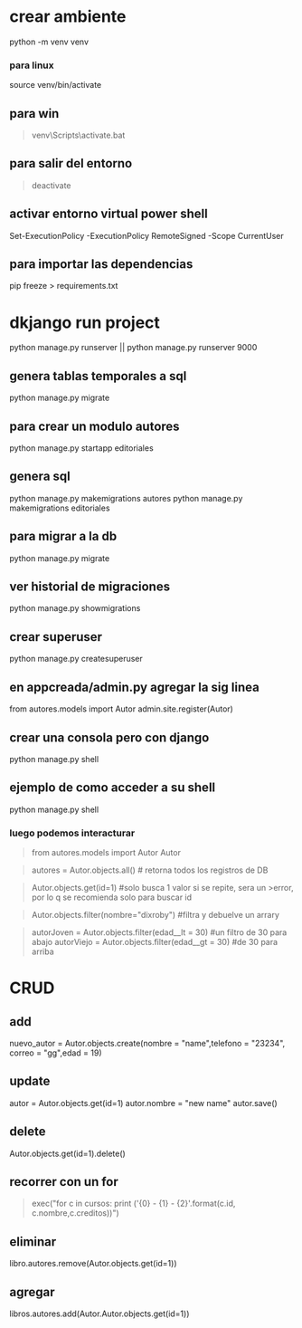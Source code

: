# crear ambiente
python -m venv venv

### para linux
source venv/bin/activate

## para win 
> venv\Scripts\activate.bat

## para salir del entorno
> deactivate

## activar entorno virtual power shell
Set-ExecutionPolicy -ExecutionPolicy RemoteSigned -Scope CurrentUser


## para importar las dependencias
pip freeze > requirements.txt

# dkjango run project
python manage.py runserver  || python manage.py runserver 9000

## genera tablas temporales a sql
python manage.py migrate

## para crear un modulo autores
python manage.py startapp editoriales

## genera sql
python manage.py makemigrations autores
python manage.py makemigrations editoriales


## para migrar a la db
python manage.py migrate

## ver historial de migraciones
python manage.py showmigrations

## crear superuser
python manage.py createsuperuser

## en appcreada/admin.py agregar la sig linea
from autores.models import Autor
admin.site.register(Autor)

## crear una consola pero con django
python manage.py shell

## ejemplo de como acceder a su shell
python manage.py shell

### luego podemos interacturar
> from autores.models import Autor
> Autor

> autores = Autor.objects.all() # retorna todos los registros de DB

> Autor.objects.get(id=1) #solo busca 1 valor si se repite, sera un >error, por lo q se recomienda solo para buscar id

> Autor.objects.filter(nombre="dixroby") #filtra y debuelve un arrary

> autorJoven = Autor.objects.filter(edad__lt = 30) #un filtro de 30 para abajo
> autorViejo = Autor.objects.filter(edad__gt = 30) #de 30 para arriba

# CRUD

## add
nuevo_autor = Autor.objects.create(nombre = "name",telefono = "23234", correo = "gg",edad = 19)

## update
autor = Autor.objects.get(id=1)
autor.nombre = "new name"
autor.save()

## delete 
Autor.objects.get(id=1).delete()

## recorrer con un for 
> exec("for c in cursos: print ('{0} - {1} - {2}'.format(c.id, c.nombre,c.creditos))")

## eliminar 
libro.autores.remove(Autor.objects.get(id=1))

## agregar
libros.autores.add(Autor.Autor.objects.get(id=1))